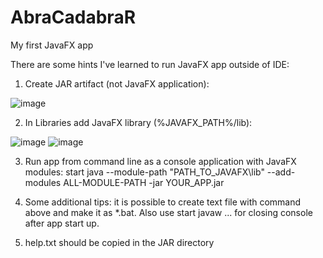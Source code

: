 # AbraCadabraR
My first JavaFX app

There are some hints I've learned to run JavaFX app outside of IDE:
  1. Create JAR artifact (not JavaFX application):
  
  ![image](https://user-images.githubusercontent.com/65464075/183262326-b43f17d9-0434-41ea-914e-5afee9ba8aa0.png)
  
  2. In Libraries add JavaFX library (%JAVAFX_PATH%/lib):
  
  ![image](https://user-images.githubusercontent.com/65464075/183262402-dce4fe37-7680-4e56-8c47-51740bec457c.png)
  ![image](https://user-images.githubusercontent.com/65464075/183262517-e7ecf479-195e-43eb-91a6-7e0968eb5f08.png)

  3. Run app from command line as a console application with JavaFX modules: start java --module-path "PATH_TO_JAVAFX\lib" --add-modules ALL-MODULE-PATH -jar YOUR_APP.jar
  
  4. Some additional tips: it is possible to create text file with command above and make it as *.bat. Also use start javaw ... for closing console after app start up. 
  
  5. help.txt should be copied in the JAR directory
